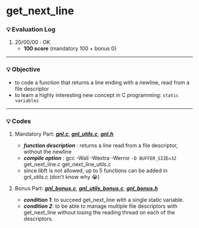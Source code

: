 # get_next_line

### :bulb: Evaluation Log
1. 20/00/00 : OK
    - **100 score** (mandatory 100 + bonus 0)
***

### :bulb: Objective
- to code a function that returns a line ending with a newline, read from a file descriptor
- to learn a highly interesting new concept in C programming: `static variables`
***

### :bulb: Codes
1. Mandatory Part: [***gnl.c***](./get_next_line.c), [***gnl_utils.c***](./get_next_line_utils.c), [***gnl.h***](./get_next_line.h)
    - ***function description*** : returns a line read from a file descriptor, without the newline
    - ***compile option*** : gcc -Wall -Wextra -Werror `-D BUFFER_SIZE=32` get_next_line.c get_next_line_utils.c
    - since libft is not allowed, up to 5 functions can be added in gnl_utils.c (don't know why :sob:)

2. Bonus Part: [***gnl_bonus.c***](./get_next_line_bonus.c), [***gnl_utils_bonus.c***](./get_next_line_utils_bonus.c), [***gnl_bonus.h***](./get_next_line_bonus.h)
    - ***condition 1***: to succeed get_next_line with a single static variable.
    - ***condition 2***: to be able to manage multiple file descriptors with get_next_line without losing the reading thread on each of the descriptors.
    
